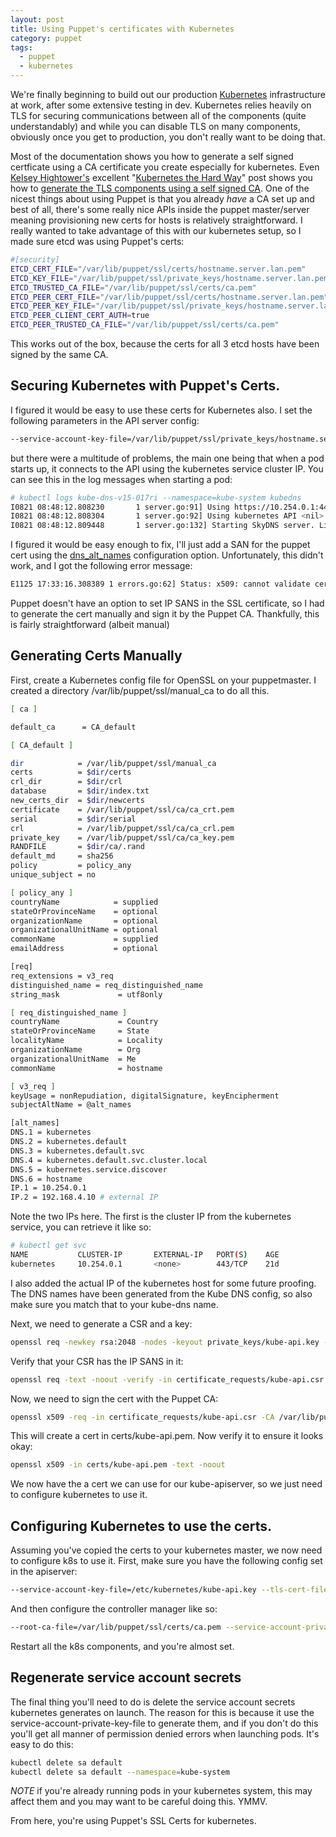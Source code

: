 ```yaml
---
layout: post
title: Using Puppet's certificates with Kubernetes
category: puppet
tags:
  - puppet
  - kubernetes
---
```


We're finally beginning to build out our production [Kubernetes](http://kubernetes.io/) infrastructure at work, after some extensive testing in dev. Kubernetes relies heavily on TLS for securing communications between all of the components (quite understandably) and while you can disable TLS on many components, obviously once you get to production, you don't really want to be doing that.

Most of the documentation shows you how to generate a self signed certficate using a CA certificate you create especially for kubernetes. Even [Kelsey Hightower's](https://twitter.com/kelseyhightower) excellent "[Kubernetes the Hard Way](https://github.com/kelseyhightower/kubernetes-the-hard-way/blob/master/README.md)" post shows you how to [generate the TLS components using a self signed CA](https://github.com/kelseyhightower/kubernetes-the-hard-way/blob/master/docs/02-certificate-authority.md). One of the nicest things about using Puppet is that you already _have_ a CA set up and best of all, there's some really nice APIs inside the puppet master/server meaning provisioning new certs for hosts is relatively straightforward. I really wanted to take advantage of this with our kubernetes setup, so I made sure etcd was using Puppet's certs:

```bash
#[security]
ETCD_CERT_FILE="/var/lib/puppet/ssl/certs/hostname.server.lan.pem"
ETCD_KEY_FILE="/var/lib/puppet/ssl/private_keys/hostname.server.lan.pem"
ETCD_TRUSTED_CA_FILE="/var/lib/puppet/ssl/certs/ca.pem"
ETCD_PEER_CERT_FILE="/var/lib/puppet/ssl/certs/hostname.server.lan.pem"
ETCD_PEER_KEY_FILE="/var/lib/puppet/ssl/private_keys/hostname.server.lan.pem"
ETCD_PEER_CLIENT_CERT_AUTH=true
ETCD_PEER_TRUSTED_CA_FILE="/var/lib/puppet/ssl/certs/ca.pem"
```

This works out of the box, because the certs for all 3 etcd hosts have been signed by the same CA.

## Securing Kubernetes with Puppet's Certs.

I figured it would be easy to use these certs for Kubernetes also. I set the following parameters in the API server config:

```bash
--service-account-key-file=/var/lib/puppet/ssl/private_keys/hostname.server.lan.pem --tls-cert-file=/var/lib/puppet/ssl/certs/hostname.server.lan.pem --tls-private-key-file=/var/lib/puppet/ssl/private_keys/hostname.server.lan.pem
```

but there were a multitude of problems, the main one being that when a pod starts up, it connects to the API using the kubernetes service cluster IP. You can see this in the log messages when starting a pod:

```bash
# kubectl logs kube-dns-v15-017ri --namespace=kube-system kubedns
I0821 08:48:12.808230       1 server.go:91] Using https://10.254.0.1:443 for kubernetes master
I0821 08:48:12.808304       1 server.go:92] Using kubernetes API <nil>
I0821 08:48:12.809448       1 server.go:132] Starting SkyDNS server. Listening on port:10053
```

I figured it would be easy enough to fix, I'll just add a SAN for the puppet cert using the [dns_alt_names](https://docs.puppet.com/puppet/latest/reference/configuration.html#dnsaltnames) configuration option. Unfortunately, this didn't work, and I got the following error message:

```bash
E1125 17:33:16.308389 1 errors.go:62] Status: x509: cannot validate certificate because it doesn't contain any IP SANs
```

Puppet doesn't have an option to set IP SANS in the SSL certificate, so I had to generate the cert manually and sign it by the Puppet CA. Thankfully, this is fairly straightforward (albeit manual)

## Generating Certs Manually

First, create a Kubernetes config file for OpenSSL on your puppetmaster. I created a directory /var/lib/puppet/ssl/manual_ca to do all this.

```bash
[ ca ]

default_ca      = CA_default

[ CA_default ]

dir            = /var/lib/puppet/ssl/manual_ca
certs          = $dir/certs
crl_dir        = $dir/crl
database       = $dir/index.txt
new_certs_dir  = $dir/newcerts
certificate    = /var/lib/puppet/ssl/ca/ca_crt.pem
serial         = $dir/serial
crl            = /var/lib/puppet/ssl/ca/ca_crl.pem
private_key    = /var/lib/puppet/ssl/ca/ca_key.pem
RANDFILE       = $dir/ca/.rand
default_md     = sha256
policy         = policy_any
unique_subject = no

[ policy_any ]
countryName            = supplied
stateOrProvinceName    = optional
organizationName       = optional
organizationalUnitName = optional
commonName             = supplied
emailAddress           = optional

[req]
req_extensions = v3_req
distinguished_name = req_distinguished_name
string_mask             = utf8only

[ req_distinguished_name ]
countryName             = Country
stateOrProvinceName     = State
localityName            = Locality
organizationName        = Org
organizationalUnitName  = Me
commonName              = hostname

[ v3_req ]
keyUsage = nonRepudiation, digitalSignature, keyEncipherment
subjectAltName = @alt_names

[alt_names]
DNS.1 = kubernetes
DNS.2 = kubernetes.default
DNS.3 = kubernetes.default.svc
DNS.4 = kubernetes.default.svc.cluster.local
DNS.5 = kubernetes.service.discover
DNS.6 = hostname
IP.1 = 10.254.0.1
IP.2 = 192.168.4.10 # external IP
```

Note the two IPs here. The first is the cluster IP from the kubernetes service, you can retrieve it like so:

```bash
# kubectl get svc
NAME           CLUSTER-IP       EXTERNAL-IP   PORT(S)    AGE
kubernetes     10.254.0.1       <none>        443/TCP    21d
```

I also added the actual IP of the kubernetes host for some future proofing. The DNS names have been generated from the Kube DNS config, so also make sure you match that to your kube-dns name.

Next, we need to generate a CSR and a key:

```bash
openssl req -newkey rsa:2048 -nodes -keyout private_keys/kube-api.key -out certificate_requests/kube-api.csr -config kubernetes.cnf
```

Verify that your CSR has the IP SANS in it:

```bash
openssl req -text -noout -verify -in certificate_requests/kube-api.csr | grep "X509v3 Subject" -A 1
```

Now, we need to sign the cert with the Puppet CA:

```bash
openssl x509 -req -in certificate_requests/kube-api.csr -CA /var/lib/puppet/ssl/ca/ca_crt.pem -CAkey /var/lib/puppet/ssl/ca/ca_key.pem -CAcreateserial -out certs/kube-api.pem -days 3000 -extensions v3_req -extfile kubernetes.cnf
```

This will create a cert in certs/kube-api.pem. Now verify it to ensure it looks okay:

```bash
openssl x509 -in certs/kube-api.pem -text -noout
```

We now have the a cert we can use for our kube-apiserver, so we just need to configure kubernetes to use it.

## Configuring Kubernetes to use the certs.

Assuming you've copied the certs to your kubernetes master, we now need to configure k8s to use it. First, make sure you have the following config set in the apiserver:
```bash
--service-account-key-file=/etc/kubernetes/kube-api.key --tls-cert-file=/etc/kubernetes/kube-api.pem --tls-private-key-file=/etc/kubernetes/kube-api.key
```

And then configure the controller manager like so:

```bash
--root-ca-file=/var/lib/puppet/ssl/certs/ca.pem --service-account-private-key-file=/etc/kubernetes/kube-api.key
```

Restart all the k8s components, and you're almost set.

## Regenerate service account secrets

The final thing you'll need to do is delete the service account secrets kubernetes generates on launch. The reason for this is because it use the service-account-private-key-file to generate them, and if you don't do this you'll get all manner of permission denied errors when launching pods. It's easy to do this:

```bash
kubectl delete sa default
kubectl delete sa default --namespace=kube-system
```

_NOTE_ if you're already running pods in your kubernetes system, this may affect them and you may want to be careful doing this. YMMV.

From here, you're using Puppet's SSL Certs for kubernetes.









